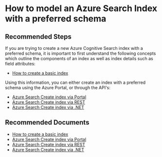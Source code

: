 <properties
	pageTitle="Search Index/Issue modelling my preferred schema in an index"
	description="How to model an Azure Cognitive Search Index with a preferred schema"
	service="microsoft.search"
	resource="searchservices"
	authors="liamca"
	ms.author="liamca"
	selfHelpType="generic"
	displayOrder="2"
	supportTopicIds="32681369"
	resourceTags=""
	productPesIds="15568"
	articleId="search-index-modelling-issue"
	cloudEnvironments="public, Fairfax"
/>

# How to model an Azure Search Index with a preferred schema

## **Recommended Steps**

If you are trying to create a new Azure Cognitive Search index with a preferred schema, it is important to first understand the following concepts which outline the components of an index as well as index details such as field attributes:

* [How to create a basic index](https://docs.microsoft.com/azure/search/search-what-is-an-index)

Using this information, you can either create an index with a preferred schema using the Azure Portal, or through the API's:

* [Azure Search Create index via Portal](https://docs.microsoft.com/azure/search/search-create-index-portal) 
* [Azure Search Create index via REST](https://docs.microsoft.com/rest/api/searchservice/create-index) 
* [Azure Search Create index via .NET](https://docs.microsoft.com/azure/search/search-get-started-dotnet) 


## **Recommended Documents**

* [How to create a basic index](https://docs.microsoft.com/azure/search/search-what-is-an-index)
* [Azure Search Create index via Portal](https://docs.microsoft.com/azure/search/search-create-index-portal) 
* [Azure Search Create index via REST](https://docs.microsoft.com/rest/api/searchservice/create-index) 
* [Azure Search Create index via .NET](https://docs.microsoft.com/azure/search/search-get-started-dotnet)



